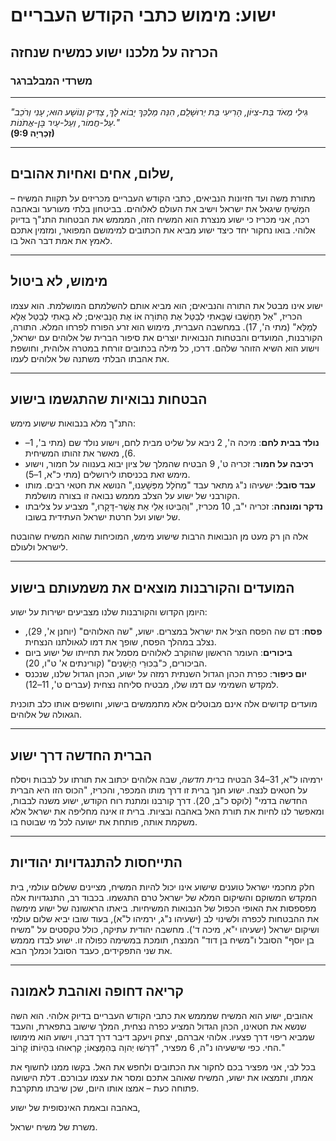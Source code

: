 # ישוע: מימוש כתבי הקודש העבריים

## הכרזה על מלכנו ישוע כמשיח שנחזה

### משרדי המבלברגר

---

_"גִּילִי מְאֹד בַּת-צִיּוֹן, הָרִיעִי בַּת יְרוּשָׁלִַם, הִנֵּה מַלְכֵּךְ יָבוֹא לָךְ, צַדִּיק וְנוֹשָׁע הוּא; עָנִי וְרֹכֵב עַל-חֲמוֹר, וְעַל-עַיִר בֶּן-אֲתֹנוֹת."_  
**(זְכַרְיָה 9:9)**

---

## שלום, אחים ואחיות אהובים,

מתורת משה ועד חזיונות הנביאים, כתבי הקודש העבריים מכריזים על תקוות המשיח – המָשִׁיחַ שיגאל את ישראל וישיב את העולם לאלוהים. בביטחון בלתי מעורער ובאהבה רכה, אני מכריז כי ישוע מנצרת הוא המשיח הזה, המממש את הבטחות התנ"ך בדיוק אלוהי. בואו נחקור יחד כיצד ישוע מביא את הכתובים למימושם המפואר, ומזמין אתכם לאמץ את אמת דבר האל בו.

---

## מימוש, לא ביטול

ישוע אינו מבטל את התורה והנביאים; הוא מביא אותם להשלמתם המושלמת. הוא עצמו הכריז, "אַל תַּחְשְׁבוּ שֶׁבָּאתִי לְבַטֵּל אֶת הַתּוֹרָה אוֹ אֶת הַנְּבִיאִים; לֹא בָּאתִי לְבַטֵּל אֶלָּא לְמַלֵּא" (מתי ה', 17). במחשבה העברית, מימוש הוא זרע הפורח לפרחו המלא. התורה, הקורבנות, המועדים והבטחות הנבואיות יוצרים את סיפור הברית של אלוהים עם ישראל, וישוע הוא השיא הזוהר שלהם. דרכו, כל מילה בכתובים זורחת במטרה אלוהית, וחושפת את אהבתו הבלתי משתנה של אלוהים לעמו.

---

## הבטחות נבואיות שהתגשמו בישוע

התנ"ך מלא בנבואות שישוע מימש:

- **נולד בבית לחם**: מיכה ה', 2 ניבא על שליט מבית לחם, וישוע נולד שם (מתי ב', 1–6), מאשר את זהותו המשיחית.
- **רכיבה על חמור**: זכריה ט', 9 הבטיח שהמלך של ציון יבוא בענווה על חמור, וישוע מימש זאת בכניסתו לירושלים (מתי כ"א, 1–5).
- **עבד סובל**: ישעיהו נ"ג מתאר עבד "מְחֹלָל מִפְּשָׁעֵנוּ," הנושא את חטאי רבים. מותו הקורבני של ישוע על הצלב מממש נבואה זו בצורה מושלמת.
- **נדקר ומונחה**: זכריה י"ב, 10 מכריז, "וְהִבִּיטוּ אֵלַי אֵת אֲשֶׁר-דָּקָרוּ," מצביע על צליבתו של ישוע ועל חרטת ישראל העתידית בשובו.

אלה הן רק מעט מן הנבואות הרבות שישוע מימש, המוכיחות שהוא המשיח שהובטח לישראל ולעולם.

---

## המועדים והקורבנות מוצאים את משמעותם בישוע

היומן הקדוש והקורבנות שלנו מצביעים ישירות על ישוע:

- **פסח**: דם שה הפסח הציל את ישראל במצרים. ישוע, "שה האלוהים" (יוחנן א', 29), נצלב במהלך הפסח, שופך את דמו לגאולתנו הנצחית.
- **ביכורים**: העומר הראשון שהוקרב לאלוהים מסמל את תחייתו של ישוע ביום הביכורים, כ"בִכּוּרֵי הַיְשֵׁנִים" (קורינתים א' ט"ו, 20).
- **יום כיפור**: כפרת הכהן הגדול השנתית רמזה על ישוע, הכהן הגדול שלנו, שנכנס למקדש השמימי עם דמו שלו, מבטיח סליחה נצחית (עברים ט', 11–12).

מועדים קדושים אלה אינם מבוטלים אלא מתממשים בישוע, וחושפים אותו כלב תוכנית הגאולה של אלוהים.

---

## הברית החדשה דרך ישוע

ירמיהו ל"א, 31–34 הבטיח _ברית חדשה_, שבה אלוהים יכתוב את תורתו על לבבות ויסלח על חטאים לנצח. ישוע חנך ברית זו דרך מותו המכפר, והכריז, "הכוס הזו היא הברית החדשה בדמי" (לוקס כ"ב, 20). דרך קורבנו ומתנת רוח הקודש, ישוע משנה לבבות, ומאפשר לנו לחיות את תורת האל באהבה ובציות. ברית זו אינה מחליפה את ישראל אלא משקמת אותה, פותחת את ישועה לכל מי שבוטח בו.

---

## התייחסות להתנגדויות יהודיות

חלק מחכמי ישראל טוענים שישוע אינו יכול להיות המשיח, מציינים ששלום עולמי, בית המקדש המשוקם והשיקום המלא של ישראל טרם התגשמו. בכבוד רב, התנגדויות אלה מפספסות את האופי הכפול של הנבואות המשיחיות. ביאתו הראשונה של ישוע מימשה את ההבטחות לכפרה ולשינוי לב (ישעיהו נ"ג, ירמיהו ל"א), בעוד שובו יביא שלום עולמי ושיקום ישראל (ישעיהו י"א, מיכה ד'). מחשבה יהודית עתיקה, כולל טקסטים על "משיח בן יוסף" הסובל ו"משיח בן דוד" המנצח, תומכת במשימה כפולה זו. ישוע לבדו מממש את שני התפקידים, כעבד הסובל וכמלך הבא.

---

## קריאה דחופה ואוהבת לאמונה

אהובים, ישוע הוא המשיח שמממש את כתבי הקודש העבריים בדיוק אלוהי. הוא השה שנשא את חטאינו, הכהן הגדול המציע כפרה נצחית, המלך שישוב בתפארת, והעבד שמביא ריפוי דרך פצעיו. אלוהי אברהם, יצחק ויעקב דיבר דרך דברו, וישוע הוא מימושו החי. כפי שישעיהו נ"ה, 6 מפציר, "דִּרְשׁוּ יְהוָה בְּהִמָּצְאוֹ; קִרְאוּהוּ בִּהְיוֹתוֹ קָרוֹב."

בכל לבי, אני מפציר בכם לחקור את הכתובים ולחפש את האל. בקשו ממנו לחשוף את אמתו, ותמצאו את ישוע, המשיח שאוהב אתכם ומסר את עצמו עבורכם. דלת הישועה פתוחה כעת – אמצו אותו היום, שכן שיבתו מתקרבת.

באהבה ובאמת האינסופית של ישוע,

משרת של משיח ישראל.
